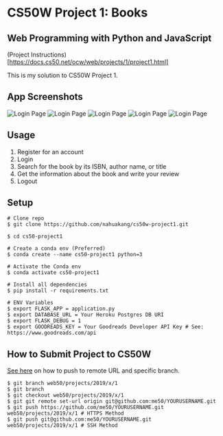 # CS50W Project 1: Books

## Web Programming with Python and JavaScript

(Project Instructions)[https://docs.cs50.net/ocw/web/projects/1/project1.html]

This is my solution to CS50W Project 1.

## App Screenshots
![Login Page](https://github.com/nahuakang/cs50w-project1/blob/master/static/login.png)
![Login Page](https://github.com/nahuakang/cs50w-project1/blob/master/static/register.png)
![Login Page](https://github.com/nahuakang/cs50w-project1/blob/master/static/index.png)
![Login Page](https://github.com/nahuakang/cs50w-project1/blob/master/static/search.png)
![Login Page](https://github.com/nahuakang/cs50w-project1/blob/master/static/book.png)

## Usage
1. Register for an account
2. Login
3. Search for the book by its ISBN, author name, or title
4. Get the information about the book and write your review
5. Logout

## Setup
```
# Clone repo
$ git clone https://github.com/nahuakang/cs50w-project1.git

$ cd cs50-project1

# Create a conda env (Preferred)
$ conda create --name cs50-project1 python=3

# Activate the Conda env
$ conda activate cs50-project1

# Install all dependencies
$ pip install -r requirements.txt

# ENV Variables
$ export FLASK_APP = application.py
$ export DATABASE_URL = Your Heroku Postgres DB URI
$ export FLASK_DEBUG = 1
$ export GOODREADS_KEY = Your Goodreads Developer API Key # See: https://www.goodreads.com/api
```

## How to Submit Project to CS50W
[See here](https://stackoverflow.com/q/46014537/6297414) on how to push to remote URL and specific branch.
```
$ git branch web50/projects/2019/x/1
$ git branch
$ git checkout web50/projects/2019/x/1
$ git git remote set-url origin git@github.com:me50/YOURUSERNAME.git
$ git push https://github.com/me50/YOURUSERNAME.git web50/projects/2019/x/1 # HTTPS Method
$ git push git@github.com:me50/YOURUSERNAME.git web50/projects/2019/x/1 # SSH Method
```
